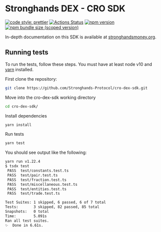# Stronghands DEX - CRO SDK

[![code style: prettier](https://img.shields.io/badge/code_style-prettier-ff69b4.svg?style=flat-square)](https://github.com/prettier/prettier)
[![Actions Status](https://github.com/Stronghands-Protocol/cro-dex-sdk/workflows/CI/badge.svg)](https://github.com/Stronghands-Protocol/cro-dex-sdk)
[![npm version](https://img.shields.io/npm/v/@stronghandsprotocol/cro-dex-sdk/latest.svg)](https://www.npmjs.com/package/@stronghandsprotocol/cro-dex-sdk/v/latest)
[![npm bundle size (scoped version)](https://img.shields.io/bundlephobia/minzip/@stronghandsprotocol/cro-dex-sdk/latest.svg)](https://bundlephobia.com/result?p=@stronghandsprotocol/cro-dex-sdk@latest)

In-depth documentation on this SDK is available at [stronghandsmoney.org](https://stronghandsprotocol.org/sdk).

## Running tests

To run the tests, follow these steps. You must have at least node v10 and [yarn](https://yarnpkg.com/) installed.

First clone the repository:

```sh
git clone https://github.com/Stronghands-Protocol/cro-dex-sdk.git
```

Move into the cro-dex-sdk working directory

```sh
cd cro-dex-sdk/
```

Install dependencies

```sh
yarn install
```

Run tests

```sh
yarn test
```

You should see output like the following:

```sh
yarn run v1.22.4
$ tsdx test
 PASS  test/constants.test.ts
 PASS  test/pair.test.ts
 PASS  test/fraction.test.ts
 PASS  test/miscellaneous.test.ts
 PASS  test/entities.test.ts
 PASS  test/trade.test.ts

Test Suites: 1 skipped, 6 passed, 6 of 7 total
Tests:       3 skipped, 82 passed, 85 total
Snapshots:   0 total
Time:        5.091s
Ran all test suites.
✨  Done in 6.61s.
```
